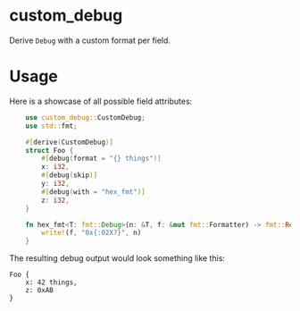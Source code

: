 # custom_debug

Derive `Debug` with a custom format per field.

# Usage

Here is a showcase of all possible field attributes:

```rust
    use custom_debug::CustomDebug;
    use std::fmt;

    #[derive(CustomDebug)]
    struct Foo {
        #[debug(format = "{} things")]
        x: i32,
        #[debug(skip)]
        y: i32,
        #[debug(with = "hex_fmt")]
        z: i32,
    }

    fn hex_fmt<T: fmt::Debug>(n: &T, f: &mut fmt::Formatter) -> fmt::Result {
        write!(f, "0x{:02X?}", n)
    }
```

The resulting debug output would look something like this:

```
Foo {
    x: 42 things,
    z: 0xAB
}
```
